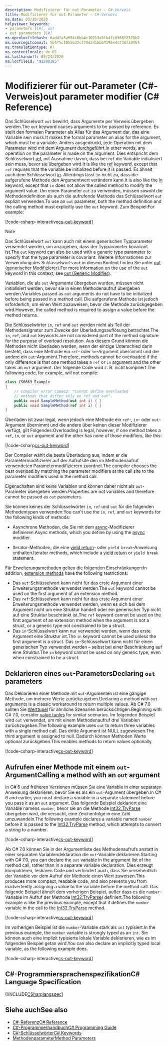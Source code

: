 ```yaml
---
description: Modifizierer für out-Parameter – C#-Verweis
title: Modifizierer für out-Parameter – C#-Verweis
ms.date: 03/19/2020
helpviewer_keywords:
- parameters [C#], out
- out parameters [C#]
ms.openlocfilehash: 6addfa3a654c0bb4e10213a3fb4fc0368f2570b2
ms.sourcegitcommit: 5b475c1855b32cf78d2d1bbb4295e4c236f39464
ms.translationtype: HT
ms.contentlocale: de-DE
ms.lasthandoff: 09/24/2020
ms.locfileid: "91200185"
---
```

# <a name="out-parameter-modifier-c-reference"></a><span data-ttu-id="8deec-103">Modifizierer für out-Parameter (C#-Verweis)</span><span class="sxs-lookup"><span data-stu-id="8deec-103">out parameter modifier (C# Reference)</span></span>

<span data-ttu-id="8deec-104">Das Schlüsselwort `out` bewirkt, dass Argumente per Verweis übergeben werden.</span><span class="sxs-lookup"><span data-stu-id="8deec-104">The `out` keyword causes arguments to be passed by reference.</span></span> <span data-ttu-id="8deec-105">Es stellt den formalen Parameter als Alias für das Argument dar, das eine Variable sein muss.</span><span class="sxs-lookup"><span data-stu-id="8deec-105">It makes the formal parameter an alias for the argument, which must be a variable.</span></span> <span data-ttu-id="8deec-106">Anders ausgedrückt, jede Operation mit dem Parameter wird mit dem Argument durchgeführt.</span><span class="sxs-lookup"><span data-stu-id="8deec-106">In other words, any operation on the parameter is made on the argument.</span></span> <span data-ttu-id="8deec-107">Dies entspricht dem Schlüsselwort [ref](ref.md), mit Ausnahme davon, dass bei `ref` die Variable initialisiert sein muss, bevor sie übergeben wird.</span><span class="sxs-lookup"><span data-stu-id="8deec-107">It is like the [ref](ref.md) keyword, except that `ref` requires that the variable be initialized before it is passed.</span></span> <span data-ttu-id="8deec-108">Es ähnelt auch dem Schlüsselwort [in](in-parameter-modifier.md). Allerdings lässt `in` nicht zu, dass die aufgerufene Methode den Argumentwert verändern kann.</span><span class="sxs-lookup"><span data-stu-id="8deec-108">It is also like the [in](in-parameter-modifier.md) keyword, except that `in` does not allow the called method to modify the argument value.</span></span> <span data-ttu-id="8deec-109">Um einen Parameter `out` zu verwenden, müssen sowohl die Methodendefinition als auch die aufrufende Methode das Schlüsselwort `out` explizit verwenden.</span><span class="sxs-lookup"><span data-stu-id="8deec-109">To use an `out` parameter, both the method definition and the calling method must explicitly use the `out` keyword.</span></span> <span data-ttu-id="8deec-110">Zum Beispiel:</span><span class="sxs-lookup"><span data-stu-id="8deec-110">For example:</span></span>  
  
[!code-csharp-interactive[cs-out-keyword](../../../../samples/snippets/csharp/language-reference/keywords/in-ref-out-modifier/OutParameterModifier.cs#1)]  

> [!NOTE]
> <span data-ttu-id="8deec-111">Das Schlüsselwort `out` kann auch mit einem generischen Typparameter verwendet werden, um anzugeben, dass der Typparameter kovariant ist.</span><span class="sxs-lookup"><span data-stu-id="8deec-111">The `out` keyword can also be used with a generic type parameter to specify that the type parameter is covariant.</span></span> <span data-ttu-id="8deec-112">Weitere Informationen zur Verwendung des Schlüsselworts `out` in diesem Kontext finden Sie unter [out (generischer Modifizierer)](out-generic-modifier.md).</span><span class="sxs-lookup"><span data-stu-id="8deec-112">For more information on the use of the `out` keyword in this context, see [out (Generic Modifier)](out-generic-modifier.md).</span></span>
  
<span data-ttu-id="8deec-113">Variablen, die als `out`-Argumente übergeben wurden, müssen nicht initialisiert werden, bevor sie in einen Methodenaufruf übergeben werden.</span><span class="sxs-lookup"><span data-stu-id="8deec-113">Variables passed as `out` arguments do not have to be initialized before being passed in a method call.</span></span> <span data-ttu-id="8deec-114">Die aufgerufene Methode ist jedoch erforderlich, um einen Wert zuzuweisen, bevor die Methode zurückgegeben wird.</span><span class="sxs-lookup"><span data-stu-id="8deec-114">However, the called method is required to assign a value before the method returns.</span></span>  
  
<span data-ttu-id="8deec-115">Die Schlüsselwörter `in`, `ref` und `out` werden nicht als Teil der Methodensignatur zum Zwecke der Überladungsauflösung betrachtet.</span><span class="sxs-lookup"><span data-stu-id="8deec-115">The `in`, `ref`, and `out` keywords are not considered part of the method signature for the purpose of overload resolution.</span></span> <span data-ttu-id="8deec-116">Aus diesem Grund können die Methoden nicht überladen werden, wenn der einzige Unterschied darin besteht, dass eine Methode ein `ref`- oder `in`-Argument übernimmt und die andere ein `out`-Argument.</span><span class="sxs-lookup"><span data-stu-id="8deec-116">Therefore, methods cannot be overloaded if the only difference is that one method takes a `ref` or `in` argument and the other takes an `out` argument.</span></span> <span data-ttu-id="8deec-117">Der folgende Code wird z. B. nicht kompiliert:</span><span class="sxs-lookup"><span data-stu-id="8deec-117">The following code, for example, will not compile:</span></span>  
  
```csharp
class CS0663_Example
{
    // Compiler error CS0663: "Cannot define overloaded
    // methods that differ only on ref and out".
    public void SampleMethod(out int i) { }
    public void SampleMethod(ref int i) { }
}
```
  
<span data-ttu-id="8deec-118">Überladen ist zwar legal, wenn jedoch eine Methode ein `ref`-, `in`- oder `out`-Argument übernimmt und die andere über keinen dieser Modifizierer verfügt, gilt Folgendes:</span><span class="sxs-lookup"><span data-stu-id="8deec-118">Overloading is legal, however, if one method takes a `ref`, `in`, or `out` argument and the other has none of those modifiers, like this:</span></span>  
  
[!code-csharp[cs-out-keyword](../../../../samples/snippets/csharp/language-reference/keywords/in-ref-out-modifier/OutParameterModifier.cs#2)]  

<span data-ttu-id="8deec-119">Der Compiler wählt die beste Überladung aus, indem er die Parametermodifizierer auf der Aufrufsite den im Methodenaufruf verwendeten Parametermodifizierern zuordnet.</span><span class="sxs-lookup"><span data-stu-id="8deec-119">The compiler chooses the best overload by matching the parameter modifiers at the call site to the parameter modifiers used in the method call.</span></span>

<span data-ttu-id="8deec-120">Eigenschaften sind keine Variablen und können daher nicht als `out`-Parameter übergeben werden.</span><span class="sxs-lookup"><span data-stu-id="8deec-120">Properties are not variables and therefore cannot be passed as `out` parameters.</span></span>
  
<span data-ttu-id="8deec-121">Sie können keines der Schlüsselwörter `in`, `ref` und `out` für die folgenden Methodentypen verwenden:</span><span class="sxs-lookup"><span data-stu-id="8deec-121">You can't use the `in`, `ref`, and `out` keywords for the following kinds of methods:</span></span>  
  
- <span data-ttu-id="8deec-122">Asynchrone Methoden, die Sie mit dem [async](./async.md)-Modifizierer definieren.</span><span class="sxs-lookup"><span data-stu-id="8deec-122">Async methods, which you define by using the [async](./async.md) modifier.</span></span>  
  
- <span data-ttu-id="8deec-123">Iterator-Methoden, die eine [yield return](./yield.md)- oder `yield break`-Anweisung enthalten.</span><span class="sxs-lookup"><span data-stu-id="8deec-123">Iterator methods, which include a [yield return](./yield.md) or `yield break` statement.</span></span>  

<span data-ttu-id="8deec-124">Für [Erweiterungsmethoden](../../programming-guide/classes-and-structs/extension-methods.md) gelten die folgenden Einschränkungen:</span><span class="sxs-lookup"><span data-stu-id="8deec-124">In addition, [extension methods](../../programming-guide/classes-and-structs/extension-methods.md) have the following restrictions:</span></span>

- <span data-ttu-id="8deec-125">Das `out`-Schlüsselwort kann nicht für das erste Argument einer Erweiterungsmethode verwendet werden.</span><span class="sxs-lookup"><span data-stu-id="8deec-125">The `out` keyword cannot be used on the first argument of an extension method.</span></span>
- <span data-ttu-id="8deec-126">Das `ref`-Schlüsselwort kann nicht für das erste Argument einer Erweiterungsmethode verwendet werden, wenn es sich bei dem Argument nicht um eine Struktur handelt oder ein generischer Typ nicht auf eine Struktur beschränkt ist.</span><span class="sxs-lookup"><span data-stu-id="8deec-126">The `ref` keyword cannot be used on the first argument of an extension method when the argument is not a struct, or a generic type not constrained to be a struct.</span></span>
- <span data-ttu-id="8deec-127">Das `in`-Schlüsselwort kann nur verwendet werden, wenn das erste Argument eine Struktur ist.</span><span class="sxs-lookup"><span data-stu-id="8deec-127">The `in` keyword cannot be used unless the first argument is a struct.</span></span> <span data-ttu-id="8deec-128">Das `in`-Schlüsselwort kann nicht für einen generischen Typ verwendet werden – selbst bei einer Beschränkung auf eine Struktur.</span><span class="sxs-lookup"><span data-stu-id="8deec-128">The `in` keyword cannot be used on any generic type, even when constrained to be a struct.</span></span>

## <a name="declaring-out-parameters"></a><span data-ttu-id="8deec-129">Deklarieren eines `out`-Parameters</span><span class="sxs-lookup"><span data-stu-id="8deec-129">Declaring `out` parameters</span></span>

<span data-ttu-id="8deec-130">Das Deklarieren einer Methode mit `out`-Argumenten ist eine gängige Methode, um mehrere Werte zurückzugeben.</span><span class="sxs-lookup"><span data-stu-id="8deec-130">Declaring a method with `out` arguments is a classic workaround to return multiple values.</span></span> <span data-ttu-id="8deec-131">Ab C# 7.0 sollten Sie [Werttupel](../builtin-types/value-tuples.md) für ähnliche Szenarien berücksichtigen.</span><span class="sxs-lookup"><span data-stu-id="8deec-131">Beginning with C# 7.0, consider [value tuples](../builtin-types/value-tuples.md) for similar scenarios.</span></span> <span data-ttu-id="8deec-132">Im folgenden Beispiel wird `out` verwendet, um mit einem Methodenaufruf drei Variablen zurückzugeben.</span><span class="sxs-lookup"><span data-stu-id="8deec-132">The following example uses `out` to return three variables with a single method call.</span></span> <span data-ttu-id="8deec-133">Das dritte Argument ist NULL zugewiesen.</span><span class="sxs-lookup"><span data-stu-id="8deec-133">The third argument is assigned to null.</span></span> <span data-ttu-id="8deec-134">Dadurch können Methoden Werte optional zurückgeben.</span><span class="sxs-lookup"><span data-stu-id="8deec-134">This enables methods to return values optionally.</span></span>  
  
[!code-csharp-interactive[cs-out-keyword](../../../../samples/snippets/csharp/language-reference/keywords/in-ref-out-modifier/OutParameterModifier.cs#3)]  

## <a name="calling-a-method-with-an-out-argument"></a><span data-ttu-id="8deec-135">Aufrufen einer Methode mit einem `out`-Argument</span><span class="sxs-lookup"><span data-stu-id="8deec-135">Calling a method with an `out` argument</span></span>

<span data-ttu-id="8deec-136">In C# 6 und früheren Versionen müssen Sie eine Variable in einer separaten Anweisung deklarieren, bevor Sie es als ein `out`-Argument übergeben.</span><span class="sxs-lookup"><span data-stu-id="8deec-136">In C# 6 and earlier, you must declare a variable in a separate statement before you pass it as an `out` argument.</span></span> <span data-ttu-id="8deec-137">Das folgende Beispiel deklariert eine Variable namens `number`, bevor sie an die Methode [Int32.TryParse](xref:System.Int32.TryParse(System.String,System.Int32@)) übergeben wird, die versucht, eine Zeichenfolge in eine Zahl umzuwandeln.</span><span class="sxs-lookup"><span data-stu-id="8deec-137">The following example declares a variable named `number` before it is passed to the [Int32.TryParse](xref:System.Int32.TryParse(System.String,System.Int32@)) method, which attempts to convert a string to a number.</span></span>

[!code-csharp-interactive[cs-out-keyword](../../../../samples/snippets/csharp/language-reference/keywords/in-ref-out-modifier/OutParameterModifier.cs#4)]  

<span data-ttu-id="8deec-138">Ab C# 7.0 können Sie in der Argumentliste des Methodenaufrufs anstatt in einer separaten Variablendeklaration die `out`-Variable deklarieren.</span><span class="sxs-lookup"><span data-stu-id="8deec-138">Starting with C# 7.0, you can declare the `out` variable in the argument list of the method call, rather than in a separate variable declaration.</span></span> <span data-ttu-id="8deec-139">Dies erzeugt kompakteren, lesbaren Code und verhindert auch, dass Sie versehentlich der Variable vor dem Aufruf der Methode einen Wert zuweisen.</span><span class="sxs-lookup"><span data-stu-id="8deec-139">This produces more compact, readable code, and also prevents you from inadvertently assigning a value to the variable before the method call.</span></span> <span data-ttu-id="8deec-140">Das folgende Beispiel ähnelt dem vorherigen Beispiel, außer dass es die `number`-Variable im Aufruf der Methode [Int32.TryParse](xref:System.Int32.TryParse(System.String,System.Int32@))) definiert.</span><span class="sxs-lookup"><span data-stu-id="8deec-140">The following example is like the previous example, except that it defines the `number` variable in the call to the [Int32.TryParse](xref:System.Int32.TryParse(System.String,System.Int32@)) method.</span></span>

[!code-csharp-interactive[cs-out-keyword](../../../../samples/snippets/csharp/language-reference/keywords/in-ref-out-modifier/OutParameterModifier.cs#5)]  

<span data-ttu-id="8deec-141">Im vorherigen Beispiel ist die `number`-Variable stark als `int` typisiert.</span><span class="sxs-lookup"><span data-stu-id="8deec-141">In the previous example, the `number` variable is strongly typed as an `int`.</span></span> <span data-ttu-id="8deec-142">Sie können auch eine implizit typisierte lokale Variable deklarieren, wie es im folgenden Beispiel getan wird.</span><span class="sxs-lookup"><span data-stu-id="8deec-142">You can also declare an implicitly typed local variable, as the following example does.</span></span>

[!code-csharp-interactive[cs-out-keyword](../../../../samples/snippets/csharp/language-reference/keywords/in-ref-out-modifier/OutParameterModifier.cs#6)]  

## <a name="c-language-specification"></a><span data-ttu-id="8deec-143">C#-Programmiersprachenspezifikation</span><span class="sxs-lookup"><span data-stu-id="8deec-143">C# Language Specification</span></span>  

[!INCLUDE[CSharplangspec](~/includes/csharplangspec-md.md)]  
  
## <a name="see-also"></a><span data-ttu-id="8deec-144">Siehe auch</span><span class="sxs-lookup"><span data-stu-id="8deec-144">See also</span></span>

- [<span data-ttu-id="8deec-145">C#-Referenz</span><span class="sxs-lookup"><span data-stu-id="8deec-145">C# Reference</span></span>](../index.md)
- [<span data-ttu-id="8deec-146">C#-Programmierhandbuch</span><span class="sxs-lookup"><span data-stu-id="8deec-146">C# Programming Guide</span></span>](../../programming-guide/index.md)
- [<span data-ttu-id="8deec-147">C#-Schlüsselwörter</span><span class="sxs-lookup"><span data-stu-id="8deec-147">C# Keywords</span></span>](./index.md)
- [<span data-ttu-id="8deec-148">Methodenparameter</span><span class="sxs-lookup"><span data-stu-id="8deec-148">Method Parameters</span></span>](./method-parameters.md)
